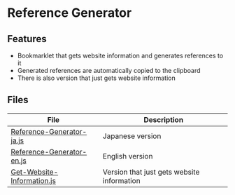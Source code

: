 # Reference Generator

## Features
- Bookmarklet that gets website information and generates references to it
- Generated references are automatically copied to the clipboard
- There is also version that just gets website information

## Files

| File | Description |
| ---- | ---- |
| [Reference-Generator-ja.js](https://github.com/otnkmk8d/Reference-Generator/blob/main/Reference-Generator-en.js) | Japanese version |
| [Reference-Generator-en.js](https://github.com/otnkmk8d/Reference-Generator/blob/main/Reference-Generator-ja.js) | English version |
| [Get-Website-Information.js](https://github.com/otnkmk8d/Reference-Generator/blob/main/Get-Website-Information.js) | Version that just gets website information |

